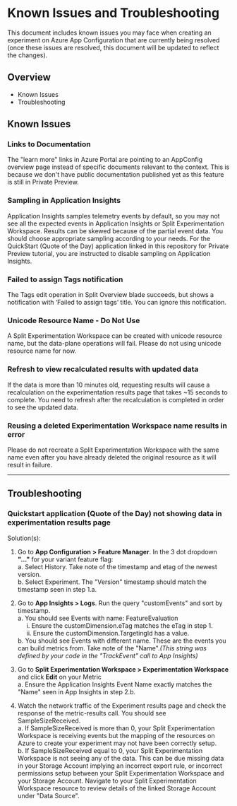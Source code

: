 # Known Issues and Troubleshooting

This document includes known issues you may face when creating an experiment on Azure App Configuration that are currently being resolved (once these issues are resolved, this document will be updated to reflect the changes).

## Overview
- Known Issues
- Troubleshooting

## Known Issues

### Links to Documentation

The "learn more" links in Azure Portal are pointing to an AppConfig overview page instead of specific documents relevant to the context. This is because we don't have public documentation published yet as this feature is still in Private Preview.

### Sampling in Application Insights

Application Insights samples telemetry events by default, so you may not see all the expected events in Application Insights or Split Experimentation Workspace. Results can be skewed because of the partial event data. You should choose appropriate sampling according to your needs. For the QuickStart (Quote of the Day) application linked in this repository for Private Preview tutorial, you are instructed to disable sampling on Application Insights. 

### Failed to assign Tags notification

The Tags edit operation in Split Overview blade succeeds, but shows a notification with ‘Failed to assign tags’ title. You can ignore this notification.

### Unicode Resource Name - Do Not Use

A Split Experimentation Workspace can be created with unicode resource name, but the data-plane operations will fail. Please do not using unicode resource name for now.

### Refresh to view recalculated results with updated data

If the data is more than 10 minutes old, requesting results will cause a recalculation on the experimentation results page that takes ~15 seconds to complete. You need to refresh after the recalculation is completed in order to see the updated data.

### Reusing a deleted Experimentation Workspace name results in error

Please do not recreate a Split Experimentation Workspace with the same name even after you have already deleted the original resource as it will result in failure.

---

## Troubleshooting

### Quickstart application (Quote of the Day) not showing data in experimentation results page

Solution(s):
1. Go to **App Configuration > Feature Manager**. In the 3 dot dropdown **"..."** for your variant feature flag: <br/>
a. Select History. Take note of the timestamp and etag of the newest version. <br/>
b. Select Experiment. The "Version" timestamp should match the timestamp seen in step 1.a. <br/>

2. Go to **App Insights > Logs**. Run the query "customEvents" and sort by timestamp. <br/>
a. You should see Events with name: FeatureEvaluation <br/>
      &nbsp;&nbsp;&nbsp;&nbsp; i. Ensure the customDimension.eTag matches the eTag in step 1. <br/>
      &nbsp;&nbsp;&nbsp;&nbsp; ii. Ensure the customDimension.TargetingId has a value. <br/>
b. You should see Events with different name. These are the events you can build metrics from. Take note of the "Name".*(This string was defined by your code in the "TrackEvent" call to App Insights)* <br/>

3. Go to **Split Experimentation Workspace > Experimentation Workspace** and click **Edit** on your Metric <br/>
a. Ensure the Application Insights Event Name exactly matches the "Name" seen in App Insights in step 2.b. <br/>

4. Watch the network traffic of the Experiment results page and check the response of the metric-results call. You should see SampleSizeReceived. <br/>
a. If SampleSizeReceived is more than 0, your Split Experimentation Workspace is receiving events but the mapping of the resources on Azure to create your experiment may not have been correctly setup. <br/>
b. If SampleSizeReceived equal to 0, your Split Experimentation Workspace is not seeing any of the data. This can be due missing data in your Storage Account implying an incorrect export rule, or incorrect permissions setup between your Split Experimentation Workspace and your Storage Account.
Navigate to your Split Experimentation Workspace resource to review details of the linked Storage Account under "Data Source".
